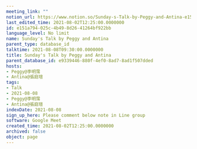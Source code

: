 ```yaml
---
meeting_link: ""
notion_url: https://www.notion.so/Sunday-s-Talk-by-Peggy-and-Antina-e151a794025c4b498d2641264bf922bb
last_edited_time: 2021-08-02T12:25:00.0000000
id: e151a794-025c-4b49-8d26-41264bf922bb
language_level: No limit
name: Sunday's Talk by Peggy and Antina
parent_type: database_id
talktime: 2021-08-08T09:30:00.0000000
title: Sunday's Talk by Peggy and Antina
parent_database_id: e9339446-880f-4ef0-8ad7-8ad1f507dded
hosts:
- Peggy@李明霈
- Antina@張庭瑄
tags:
- Talk
- 2021-08-08
- Peggy@李明霈
- Antina@張庭瑄
indexDate: 2021-08-08
sign_up_here: Please comment below note in Line group
software: Google Meet
created_time: 2021-08-02T12:25:00.0000000
archived: false
object: page
---
```







